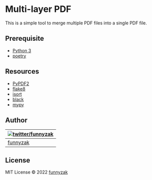 # Multi-layer PDF

This is a simple tool to merge multiple PDF files into a single PDF file.

## Prerequisite

- [Python 3](https://www.python.org/)
- [poetry](https://python-poetry.org/)

## Resources

- [PyPDF2](https://pypdf2.readthedocs.io/en/latest/user/adding-pdf-annotations.html#free-text)
- [flake8](https://flake8.pycqa.org/en/latest/)
- [isort](https://pycqa.github.io/isort/)
- [black](https://black.readthedocs.io/en/stable/)
- [mypy](https://mypy.readthedocs.io/en/stable/)

## Author

| [![twitter/funnyzak](https://s.gravatar.com/avatar/c2437e240644b1317a4a356c6d6253ee?s=70)](https://twitter.com/funnyzak 'Follow @funnyzak on Twitter') |
| ------------------------------------------------------------------------------------------------------------------------------------------------------ |
| [funnyzak](https://yycc.me/)                                                                                                                           |

## License

MIT License © 2022 [funnyzak](https://github.com/funnyzak)
